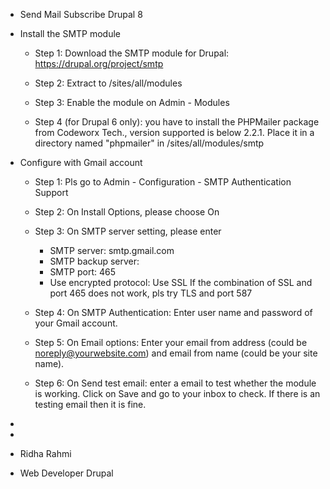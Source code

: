 
* Send Mail Subscribe Drupal 8

* Install the SMTP module
  * Step 1: Download the SMTP module for Drupal: https://drupal.org/project/smtp
  
  * Step 2: Extract to /sites/all/modules

  * Step 3: Enable the module on Admin - Modules

  * Step 4 (for Drupal 6 only): you have to install the PHPMailer package from Codeworx Tech., version supported is below 2.2.1. Place it in a directory named "phpmailer" in /sites/all/modules/smtp

* Configure with Gmail account
  * Step 1: Pls go to Admin - Configuration - SMTP Authentication Support

  * Step 2: On Install Options, please choose On

  * Step 3: On SMTP server setting, please enter

    * SMTP server: smtp.gmail.com
    * SMTP backup server: <blank>
    * SMTP port: 465
    * Use encrypted protocol: Use SSL
     If the combination of SSL and port 465 does not work, pls try TLS and port 587

  * Step 4: On SMTP Authentication: Enter user name and password of your Gmail account.

  * Step 5: On Email options: Enter your email from address (could be noreply@yourwebsite.com) and email from name (could be your site name).

  * Step 6: On Send test email: enter a email to test whether the module is working. Click on Save and go to your inbox to check. If there is an testing email then it is fine. 



* 
*
* Ridha Rahmi
* Web Developer Drupal

